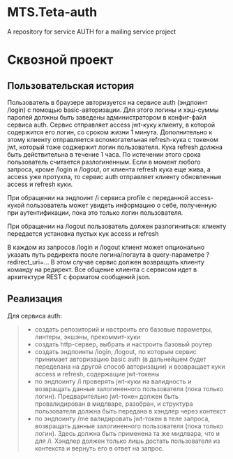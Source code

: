 # MTS.Teta-auth
A repository for service AUTH for a mailing service project

# Сквозной проект
## Пользовательская история

Пользователь в браузере авторизуется на сервисе auth (эндпоинт /login) с помощью basic-авторизации. Для этого логины и хэш-суммы паролей должны быть заведены администратором в конфиг-файл сервиса auth. Сервис отправляет access jwt-куку клиенту, в которой содержится его логин, со сроком жизни 1 минута. Дополнительно к этому клиенту отправляется вспомогательная refresh-кука с токеном jwt, который тоже соджержит логин пользователя. Кука refresh должна быть действительна в течение 1 часа. По истечении этого срока пользователь считается разлогиненным. Если в момент любого запроса, кроме /login и /logout, от клиента refresh кука еще жива, а access уже протухла, то сервис auth отправляет клиенту обновленные access и refresh куки.

При обращении на эндпоинт /i сервиса profile с переданной access-кукой пользователь может увидеть информацию о себе, полученную при аутентификации, пока это только логин пользователя.

При обращении на /logout пользователь должен разлогиниться: клиенту передается установка пустых кук access и refresh

В каждом из запросов /login и /logout клиент может опционально указать путь редиректа после логина/логаута в query-параметре ?redirect_uri=... В этом случае сервис должен возвращать клиенту команду на редирект.
Все общение клиента с сервисом идет в архитектуре REST с форматом сообщений json.

## Реализация
Для сервиса auth:

> - создать репозиторий и настроить его базовые параметры, линтеры, экшэны, прекоммит-хуки
> - создать http-сервер, выбрать и настроить базовый роутер
> - создать эндпоинты /login, /logout, по которым сервис принимает авторизацию basic auth (в дальнейшем будет переделана на другой способ авторизации) и возвращает куки access и refresh, содержащие jwt-токены
> - по эндпоинту /i проверять jwt-куки на валидность и возвращать данные залогиненного пользователя (пока только логин). Предварительно jwt-токен должен быть провалидирован в мидлваре, разобран, и структура пользователя должна быть передана в хэндлер через контекст
> - по эндпоинту /me валидировать jwt-токен в теле запроса, возвращать данные залогиненного пользователя (пока только логин). Здесь должна быть применена та же мидлвара, что и для /i. Хэндлер должен только лишь достать пользователя из контекста и вернуть его в ответ на запрос.